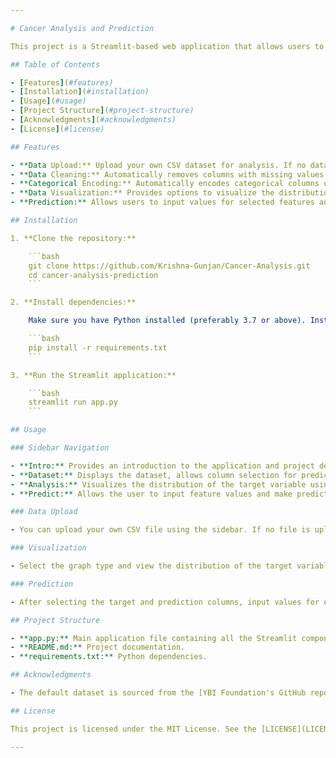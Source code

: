 ```yaml
---

# Cancer Analysis and Prediction

This project is a Streamlit-based web application that allows users to analyze and predict cancer diagnoses. Users can upload their own dataset, explore the data, visualize different distributions, and make predictions using Linear Regression.

## Table of Contents

- [Features](#features)
- [Installation](#installation)
- [Usage](#usage)
- [Project Structure](#project-structure)
- [Acknowledgments](#acknowledgments)
- [License](#license)

## Features

- **Data Upload:** Upload your own CSV dataset for analysis. If no dataset is uploaded, a default cancer dataset is used.
- **Data Cleaning:** Automatically removes columns with missing values and columns that contain a single unique value.
- **Categorical Encoding:** Automatically encodes categorical columns using Label Encoding.
- **Data Visualization:** Provides options to visualize the distribution of the target variable using Line Charts, Bar Charts, Histograms, and Pie Charts.
- **Prediction:** Allows users to input values for selected features and predicts the target variable using Linear Regression. Displays performance metrics like Mean Squared Error (MSE) and R-squared.

## Installation

1. **Clone the repository:**

    ```bash
    git clone https://github.com/Krishna-Gunjan/Cancer-Analysis.git
    cd cancer-analysis-prediction
    ```

2. **Install dependencies:**

    Make sure you have Python installed (preferably 3.7 or above). Install the required Python packages using:

    ```bash
    pip install -r requirements.txt
    ```

3. **Run the Streamlit application:**

    ```bash
    streamlit run app.py
    ```

## Usage

### Sidebar Navigation

- **Intro:** Provides an introduction to the application and project details.
- **Dataset:** Displays the dataset, allows column selection for prediction, and highlights the selected columns.
- **Analysis:** Visualizes the distribution of the target variable using various chart types.
- **Predict:** Allows the user to input feature values and make predictions using a trained Linear Regression model.

### Data Upload

- You can upload your own CSV file using the sidebar. If no file is uploaded, the app uses a default cancer dataset.

### Visualization

- Select the graph type and view the distribution of the target variable in the Analysis section.

### Prediction

- After selecting the target and prediction columns, input values for each feature, and click "Predict" to get the prediction result and performance metrics.

## Project Structure

- **app.py:** Main application file containing all the Streamlit components and logic.
- **README.md:** Project documentation.
- **requirements.txt:** Python dependencies.

## Acknowledgments

- The default dataset is sourced from the [YBI Foundation's GitHub repository](https://github.com/YBIFoundation/Dataset).

## License

This project is licensed under the MIT License. See the [LICENSE](LICENSE) file for more details.

---
```

